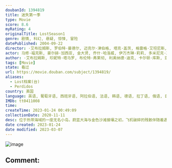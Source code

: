 ```yaml
---
doubanId: 1394819
title: 迷失第一季
type: Movie
score: 8.6
myRating: 4
originalTitle: LostSeason1
genre: 剧情, 科幻, 悬疑, 惊悚, 冒险
datePublished: 2004-09-22
director: ·艾布拉姆斯, 罗伯特·曼德尔, 迈克尔·津伯格, 塔克·盖茨, 格雷格·艾坦尼斯, 丹尼尔·艾提奥斯, 杰克·本德, 罗德·霍尔卡穆, 斯蒂芬·威廉姆斯, undefined, 凯文·霍克斯
actor: 马修·福克斯, 豪尔赫·加西亚, 金大贤, 乔什·哈洛威, 伊万杰琳·莉莉, 多米尼克·莫纳汉, 哈罗德·佩里诺, 玛姬·格蕾斯, 艾米莉·德瑞文, 特瑞·欧奎恩, 纳威恩·安德利维斯, 伊恩·萨默海尔德, 金允珍, undefined, 迈克尔·德路易斯, 金曙罗, undefined, 米拉·福兰, undefined, 斯科特·帕林, 因迪亚·杜普雷, undefined, 丝凯·麦柯·巴楚沙, 卡特·詹金斯, undefined, 特蕾莎利文斯通, 温迪·布劳恩, 唐尼·科沙瓦茨, undefined, 劳伦斯·曼德利, 罗恩·博蒂塔, 赤龙, 苏珊·巴德, 斯图华特·芬雷, 吉姆·皮多克, 大卫·斯塔齐克, 马尔科姆·大卫·凯利, 格雷戈·格伦伯格, 朱丽·鲍温, 马迪森, 弗瑞德里克·林恩, ·斯科特·卡德维尔, 金伯利·约瑟夫, 尼克·泰特, 约翰·特里, 薇罗尼卡·哈麦, 尼尔·霍普金斯, 利利安·赫斯特, 斯薇兹·昆茨, 凯文·泰德, 扎克·沃德, 麦肯齐·阿斯丁, 丹尼尔·洛巴克, 贝斯·布罗德里克, 米歇尔·罗德里格兹, 杰夫·帕里, 罗伯特·帕特里克, 塔玛拉·泰勒, 克里斯蒂安·鲍曼, 威廉·麦鲍瑟, 安德里亚·加布里埃尔, 纳维德·内加班, 尼克·詹姆森, 基尔·奥唐纳, 维克托·布罗内, 查尔斯·梅祖, 迈克·康纳·盖尼
author: ·艾布拉姆斯, 珍妮特·塔马罗, 布伦特·弗莱彻, 利奥纳德·迪克, 卡尔顿·库斯, 亚当·霍罗威茨, JavierGrillo-MarxuachJavierGrillo-Marxuach, 大卫·福里, 德鲁·戈达德, 达蒙·林德洛夫, ElizabethSarnoffElizabethSarnoff
tags: [Movie]
state: 看过
url: https://movie.douban.com/subject/1394819/
aliases:
  - Lost档案(台)
  - Perdidos
country: 美国
language: 英语, 葡萄牙语, 西班牙语, 阿拉伯语, 法语, 韩语, 德语, 拉丁语, 俄语, 日语
IMDb: tt0411008
time: 
createTime: 2023-01-24 00:49:09
collectionDate: 2020-11-11
desc: 位于热带海域的一座无名小岛，蔚蓝大海与金色沙滩接壤之初，飞机破碎的残骸伴随着遇难乘客的恸哭哀号，揭开了一个神秘故事的序幕。2004年，815航班在前往目的地的途中突遭变故，坠毁在这座小岛，机上仅有杰克...
date created: 2023-01-24
date modified: 2023-03-07
---
```


![image](p2199213819.jpg)

Comment:
---
